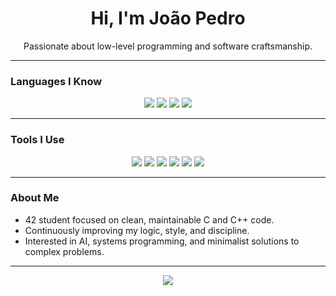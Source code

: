 <h1 align="center">Hi, I'm João Pedro</h1>

<p align="center">
  Passionate about low-level programming and software craftsmanship.
</p>

---

### Languages I Know

<p align="center">
  <img src="https://img.shields.io/badge/C-00599C?style=for-the-badge&logo=c&logoColor=white" />
  <img src="https://img.shields.io/badge/C++-00599C?style=for-the-badge&logo=c%2B%2B&logoColor=white" />
  <img src="https://img.shields.io/badge/Python-3776AB?style=for-the-badge&logo=python&logoColor=white" />
  <img src="https://img.shields.io/badge/Bash-121011?style=for-the-badge&logo=gnubash&logoColor=white" />
</p>

---

### Tools I Use

<p align="center">
  <img src="https://img.shields.io/badge/VSCode-007ACC?style=for-the-badge&logo=visual-studio-code&logoColor=white" />
  <img src="https://img.shields.io/badge/CLion-000000?style=for-the-badge&logo=clion&logoColor=white" />
  <img src="https://img.shields.io/badge/PyCharm-000000?style=for-the-badge&logo=pycharm&logoColor=white" />
  <img src="https://img.shields.io/badge/Copilot-000000?style=for-the-badge&logo=github&logoColor=white" />
  <img src="https://img.shields.io/badge/ChatGPT-00A67E?style=for-the-badge&logo=openai&logoColor=white" />
  <img src="https://img.shields.io/badge/Claude-101010?style=for-the-badge&logo=Anthropic&logoColor=white" />
</p>

---

### About Me

- 42 student focused on clean, maintainable C and C++ code.
- Continuously improving my logic, style, and discipline.
- Interested in AI, systems programming, and minimalist solutions to complex problems.

---

<p align="center">
  <img src="https://github-readme-stats.vercel.app/api/top-langs/?username=YOUR_USERNAME&layout=compact&langs_count=6&theme=tokyonight" />
</p>
